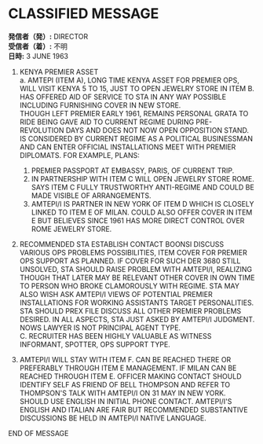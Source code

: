 # CLASSIFIED MESSAGE

**発信者（発）:** DIRECTOR  
**受信者（着）:** 不明  
**日時:** 3 JUNE 1963  

1. KENYA PREMIER ASSET  
   a. AMTEPI (ITEM A), LONG TIME KENYA ASSET FOR PREMIER OPS, WILL VISIT KENYA 5 TO 15, JUST TO OPEN JEWELRY STORE IN ITEM B. HAS OFFERED AID OF SERVICE TO STA IN ANY WAY POSSIBLE INCLUDING FURNISHING COVER IN NEW STORE.  
   THOUGH LEFT PREMIER EARLY 1961, REMAINS PERSONAL GRATA TO RIDE BEING GAVE AID TO CURRENT REGIME DURING PRE-REVOLUTION DAYS AND DOES NOT NOW OPEN OPPOSITION STAND. IS CONSIDERED BY CURRENT REGIME AS A POLITICAL BUSINESSMAN AND CAN ENTER OFFICIAL INSTALLATIONS MEET WITH PREMIER DIPLOMATS. FOR EXAMPLE, PLANS:  
   1. PREMIER PASSPORT AT EMBASSY, PARIS, OF CURRENT TRIP.  
   2. IN PARTNERSHIP WITH ITEM C WILL OPEN JEWELRY STORE ROME. SAYS ITEM C FULLY TRUSTWORTHY ANTI-REGIME AND COULD BE MADE VISIBLE OF ARRANGEMENTS.  
   3. AMTEPI/I IS PARTNER IN NEW YORK OF ITEM D WHICH IS CLOSELY LINKED TO ITEM E OF MILAN. COULD ALSO OFFER COVER IN ITEM E BUT BELIEVES SINCE 1961 HAS MORE DIRECT CONTROL OVER ROME JEWELRY STORE.  

2. RECOMMENDED STA ESTABLISH CONTACT BOONSI DISCUSS VARIOUS OPS PROBLEMS POSSIBILITIES, ITEM COVER FOR PREMIER OPS SUPPORT AS PLANNED. IF COVER FOR SUCH DER 3680 STILL UNSOLVED, STA SHOULD RAISE PROBLEM WITH AMTEPI/I, REALIZING THOUGH THAT LATER MAY BE RELEVANT OTHER COVER IN OWN TIME TO PERSON WHO BROKE CLAMOROUSLY WITH REGIME. STA MAY ALSO WISH ASK AMTEPI/I VIEWS OF POTENTIAL PREMIER INSTALLATIONS FOR WORKING ASSISTANTS TARGET PERSONALITIES.  
   STA SHOULD PREX FILE DISCUSS ALL OTHER PREMIER PROBLEMS DESIRED. IN ALL ASPECTS, STA JUST ASKED BY AMTEPI/I JUDGMENT. NOWS LAWYER IS NOT PRINCIPAL AGENT TYPE.  
   C. RECRUITER HAS BEEN HIGHLY VALUABLE AS WITNESS INFORMANT, SPOTTER, OPS SUPPORT TYPE.  

5. AMTEPI/I WILL STAY WITH ITEM F. CAN BE REACHED THERE OR PREFERABLY THROUGH ITEM E MANAGEMENT. IF MILAN CAN BE REACHED THROUGH ITEM E. OFFICER MAKING CONTACT SHOULD IDENTIFY SELF AS FRIEND OF BELL THOMPSON AND REFER TO THOMPSON'S TALK WITH AMTEPI/I ON 31 MAY IN NEW YORK. SHOULD USE ENGLISH IN INITIAL PHONE CONTACT. AMTEPI/I'S ENGLISH AND ITALIAN ARE FAIR BUT RECOMMENDED SUBSTANTIVE DISCUSSIONS BE HELD IN AMTEPI/I NATIVE LANGUAGE.  

END OF MESSAGE